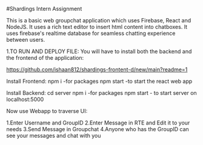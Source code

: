 #Shardings Intern Assignment

This is a basic web groupchat application which uses Firebase, React and NodeJS. It uses a rich text editor to insert html content into chatboxes. It uses firebase's realtime database for seamless chatting experience between users.

1.TO RUN AND DEPLOY FILE: You will have to install both the backend and the frontend of the application:

https://github.com/ishaan812/shardings-frontent-d/new/main?readme=1

Install Frontend: npm i -for packages npm start -to start the react web app

Install Backend: cd server npm i -for packages npm start - to start server on localhost:5000

Now use Webapp to traverse UI:

1.Enter Username and GroupID
2.Enter Message in RTE and Edit it to your needs
3.Send Message in Groupchat
4.Anyone who has the GroupID can see your messages and chat with you
